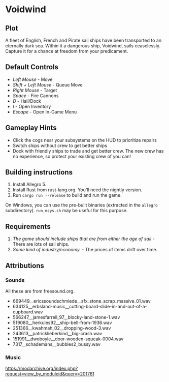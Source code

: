 # Voidwind

## Plot

A fleet of English, French and Pirate sail ships have been transported
to an eternally dark sea. Within it a dangerous ship, Voidwind, sails
ceaselessly. Capture it for a chance at freedom from your predicament.

## Default Controls

- *Left Mouse* - Move
- *Shift + Left Mouse* - Queue Move
- *Right Mouse* - Target
- *Space* - Fire Cannons
- *D* - Hail/Dock
- *I* - Open Inventory
- *Escape* - Open in-Game Menu

## Gameplay Hints

- Click the cogs near your subsystems on the HUD to prioritize repairs
- Switch ships without crew to get better ships
- Dock with friendly ships to trade and get better crew. The new crew has no experience, so protect your existing crew of you can!

## Building instructions

1. Install Allegro 5.
2. Install Rust from rust-lang.org. You'll need the nightly version.
3. Run `cargo run --release` to build and run the game.

On Windows, you can use the pre-built binaries (extracted in the `allegro`
subdirectory). `run_msys.sh` may be useful for this purpose.

## Requirements

1. *The game should include ships that are from either the age of sail* - There are lots of sail ships.
2. *Some kind of industry/economy.* - The prices of items drift over time.

## Attributions

### Sounds

All these are from freesound.org.

- 669449__ericssoundschmiede__sfx_stone_scrap_massive_01.wav
- 634125__erbsland-music__cutting-board-slide-in-and-out-of-a-cupboard.wav
- 566247__jamesfarrell_97__blocky-land-stone-1.wav
- 519080__herkules92__ship-bell-from-1936.wav
- 251366__kwahmah_02__dropping-wood-3.wav
- 243613__patricklieberkind__big-crash.wav
- 151991__dwoboyle__door-wooden-squeak-0004.wav
- 7317__schademans__bubbles2_bussy.wav

### Music

https://modarchive.org/index.php?request=view_by_moduleid&query=201761
